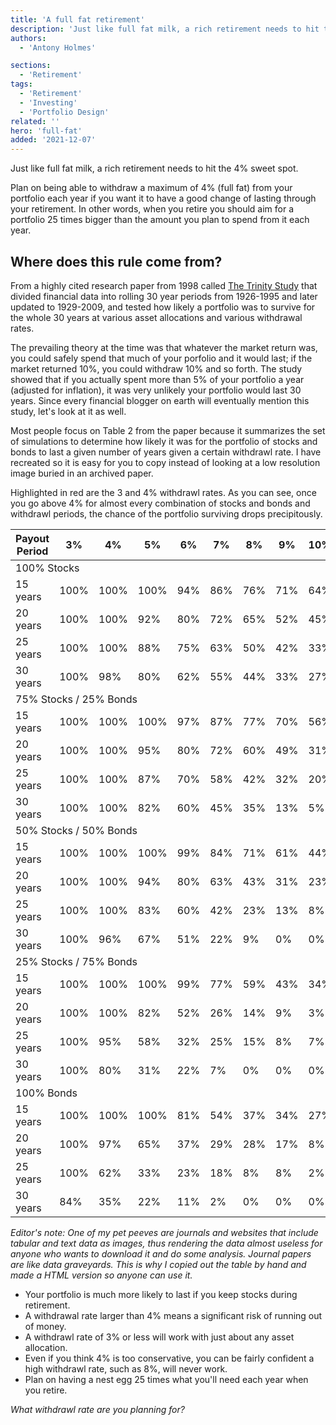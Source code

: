 ```yaml
---
title: 'A full fat retirement'
description: 'Just like full fat milk, a rich retirement needs to hit the 4% sweet spot'
authors:
  - 'Antony Holmes'

sections:
  - 'Retirement'
tags:
  - 'Retirement'
  - 'Investing'
  - 'Portfolio Design'
related: ''
hero: 'full-fat'
added: '2021-12-07'
---
```


Just like full fat milk, a rich retirement needs to hit the 4% sweet spot.

<!-- end -->

Plan on being able to withdraw a maximum of 4% (full fat) from your portfolio each year if you want it to have a good change of lasting through your retirement. In other words, when you retire you should aim for a portfolio 25 times bigger than the amount you plan to spend from it each year.

## Where does this rule come from?

From a highly cited research paper from 1998 called [The Trinity Study](https://www.aaii.com/files/pdf/6794_retirement-savings-choosing-a-withdrawal-rate-that-is-sustainable.pdf) that divided financial data into rolling 30 year periods from 1926-1995 and later updated to 1929-2009, and tested how likely a portfolio was to survive for the whole 30 years at various asset allocations and various withdrawal rates.

The prevailing theory at the time was that whatever the market return was, you could safely spend that much of your porfolio and it would last; if the market returned 10%, you could withdraw 10% and so forth. The study showed that if you actually spent more than 5% of your portfolio a year (adjusted for inflation), it was very unlikely your portfolio would last 30 years. Since every financial blogger on earth will eventually mention this study, let's look at it as well.

Most people focus on Table 2 from the paper because it summarizes the set of simulations to determine how likely it was for the portfolio of stocks and bonds to last a given number of years given a certain withdrawl rate. I have recreated so it is easy for you to copy instead of looking at a low resolution image buried in an archived paper.

Highlighted in red are the 3 and 4% withdrawl rates. As you can see, once you go above 4% for almost every combination of stocks and bonds and withdrawl periods, the chance of the portfolio surviving drops precipitously.

<table>
<thead>
<tr>
    <th>Payout Period</th>
    <th>3%</th>
    <th>4%</th>
    <th>5%</th>
    <th>6%</th>
    <th>7%</th>
    <th>8%</th>
    <th>9%</th>
    <th>10%</th>
</thead>
<tbody>
<tr>
    <td class="font-semibold" colspan="9">100% Stocks</td>
</tr>
<tr>
    <td>15 years</td>
    <td class="text-red-500">100%</td>
    <td class="text-red-500">100%</td>
    <td>100%</td>
    <td>94%</td>
    <td>86%</td>
    <td>76%</td>
    <td>71%</td>
    <td>64%</td>
</tr>
<tr>
    <td>20 years</td>
    <td class="text-red-500">100%</td>
    <td class="text-red-500">100%</td>
    <td>92%</td>
    <td>80%</td>
    <td>72%</td>
    <td>65%</td>
    <td>52%</td>
    <td>45%</td>
</tr>
<tr>
    <td>25 years</td>
    <td class="text-red-500">100%</td>
    <td class="text-red-500">100%</td>
    <td>88%</td>
    <td>75%</td>
    <td>63%</td>
    <td>50%</td>
    <td>42%</td>
    <td>33%</td>
</tr>
<tr>
    <td>30 years</td>
    <td class="text-red-500">100%</td>
    <td class="text-red-500">98%</td>
    <td>80%</td>
    <td>62%</td>
    <td>55%</td>
    <td>44%</td>
    <td>33%</td>
    <td>27%</td>
</tr>

<tr>
    <td class="font-semibold" colspan="9">75% Stocks / 25% Bonds</td>
</tr>
<tr>
    <td>15 years</td>
    <td class="text-red-500">100%</td>
    <td class="text-red-500">100%</td>
    <td>100%</td>
    <td>97%</td>
    <td>87%</td>
    <td>77%</td>
    <td>70%</td>
    <td>56%</td>
</tr>
<tr>
    <td>20 years</td>
    <td class="text-red-500">100%</td>
    <td class="text-red-500">100%</td>
    <td>95%</td>
    <td>80%</td>
    <td>72%</td>
    <td>60%</td>
    <td>49%</td>
    <td>31%</td>
</tr>
<tr>
    <td>25 years</td>
    <td class="text-red-500">100%</td>
    <td class="text-red-500">100%</td>
    <td>87%</td>
    <td>70%</td>
    <td>58%</td>
    <td>42%</td>
    <td>32%</td>
    <td>20%</td>
</tr>
<tr>
    <td>30 years</td>
    <td class="text-red-500">100%</td>
    <td class="text-red-500">100%</td>
    <td>82%</td>
    <td>60%</td>
    <td>45%</td>
    <td>35%</td>
    <td>13%</td>
    <td>5%</td>
</tr>

<tr>
    <td class="font-semibold" colspan="9">50% Stocks / 50% Bonds</td>
</tr>
<tr>
    <td>15 years</td>
    <td class="text-red-500">100%</td>
    <td class="text-red-500">100%</td>
    <td>100%</td>
    <td>99%</td>
    <td>84%</td>
    <td>71%</td>
    <td>61%</td>
    <td>44%</td>
</tr>
<tr>
    <td>20 years</td>
    <td class="text-red-500">100%</td>
    <td class="text-red-500">100%</td>
    <td>94%</td>
    <td>80%</td>
    <td>63%</td>
    <td>43%</td>
    <td>31%</td>
    <td>23%</td>
</tr>
<tr>
    <td>25 years</td>
    <td class="text-red-500">100%</td>
    <td class="text-red-500">100%</td>
    <td>83%</td>
    <td>60%</td>
    <td>42%</td>
    <td>23%</td>
    <td>13%</td>
    <td>8%</td>
</tr>
<tr>
    <td>30 years</td>
    <td class="text-red-500">100%</td>
    <td class="text-red-500">96%</td>
    <td>67%</td>
    <td>51%</td>
    <td>22%</td>
    <td>9%</td>
    <td>0%</td>
    <td>0%</td>
</tr>

<tr>
    <td class="font-semibold" colspan="9">25% Stocks / 75% Bonds</td>
</tr>
<tr>
    <td>15 years</td>
    <td class="text-red-500">100%</td>
    <td class="text-red-500">100%</td>
    <td>100%</td>
    <td>99%</td>
    <td>77%</td>
    <td>59%</td>
    <td>43%</td>
    <td>34%</td>
</tr>
<tr>
    <td>20 years</td>
    <td class="text-red-500">100%</td>
    <td class="text-red-500">100%</td>
    <td>82%</td>
    <td>52%</td>
    <td>26%</td>
    <td>14%</td>
    <td>9%</td>
    <td>3%</td>
</tr>
<tr>
    <td>25 years</td>
    <td class="text-red-500">100%</td>
    <td class="text-red-500">95%</td>
    <td>58%</td>
    <td>32%</td>
    <td>25%</td>
    <td>15%</td>
    <td>8%</td>
    <td>7%</td>
</tr>
<tr>
    <td>30 years</td>
    <td class="text-red-500">100%</td>
    <td class="text-red-500">80%</td>
    <td>31%</td>
    <td>22%</td>
    <td>7%</td>
    <td>0%</td>
    <td>0%</td>
    <td>0%</td>
</tr>

<tr>
    <td class="font-semibold" colspan="9">100% Bonds</td>
</tr>
<tr>
    <td>15 years</td>
    <td class="text-red-500">100%</td>
    <td class="text-red-500">100%</td>
    <td>100%</td>
    <td>81%</td>
    <td>54%</td>
    <td>37%</td>
    <td>34%</td>
    <td>27%</td>
</tr>
<tr>
    <td>20 years</td>
    <td class="text-red-500">100%</td>
    <td>97%</td>
    <td>65%</td>
    <td>37%</td>
    <td>29%</td>
    <td>28%</td>
    <td>17%</td>
    <td>8%</td>
</tr>
<tr>
    <td>25 years</td>
    <td class="text-red-500">100%</td>
    <td class="text-red-500">62%</td>
    <td>33%</td>
    <td>23%</td>
    <td>18%</td>
    <td>8%</td>
    <td>8%</td>
    <td>2%</td>
</tr>
<tr>
    <td>30 years</td>
    <td class="text-red-500">84%</td>
    <td class="text-red-500">35%</td>
    <td>22%</td>
    <td>11%</td>
    <td>2%</td>
    <td>0%</td>
    <td>0%</td>
    <td>0%</td>
</tr>
</tbody>
</table>

<p class="text-sm" style="font-style: italic">Editor's note: One of my pet peeves are journals and websites that include tabular and text data as images, thus rendering the data almost useless for anyone who wants to download it and do some analysis. Journal papers are like data graveyards. This is why I copied out the table by hand and made a HTML version so anyone can use it.</p>

<div class="conclusions">

- Your portfolio is much more likely to last if you keep stocks during retirement.
- A withdrawal rate larger than 4% means a significant risk of running out of money.
- A withdrawl rate of 3% or less will work with just about any asset allocation.
- Even if you think 4% is too conservative, you can be fairly confident a high withdrawl rate, such as 8%, will never work.
- Plan on having a nest egg 25 times what you'll need each year when you retire.

</div>

_What withdrawl rate are you planning for?_
